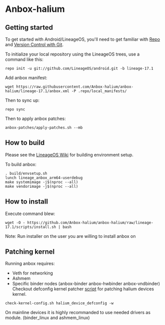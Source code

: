 Anbox-halium
===========

Getting started
---------------

To get started with Android/LineageOS, you'll need to get
familiar with [Repo](https://source.android.com/source/using-repo.html) and [Version Control with Git](https://source.android.com/source/version-control.html).

To initialize your local repository using the LineageOS trees, use a command like this:
```
repo init -u git://github.com/LineageOS/android.git -b lineage-17.1
```
Add anbox manifest:
```
wget https://raw.githubusercontent.com/Anbox-halium/anbox-halium/lineage-17.1/anbox.xml -P .repo/local_manifests/
```
Then to sync up:
```
repo sync
```
Then to apply anbox patches:
```
anbox-patches/apply-patches.sh --mb
```

How to build
---------------
Please see the [LineageOS Wiki](https://wiki.lineageos.org/) for building environment setup.

To build anbox:
```
. build/envsetup.sh
lunch lineage_anbox_arm64-userdebug
make systemimage -j$(nproc --all)
make vendorimage -j$(nproc --all)
```

How to install
---------------
Execute command blew: 
```
wget -O - https://github.com/Anbox-halium/anbox-halium/raw/lineage-17.1/scripts/install.sh | bash
```
Note: Run installer on the user you are willing to install anbox on 

Patching kernel
---------------
Running anbox requires: 
* Veth for networking
* Ashmem
* Specific binder nodes (anbox-binder anbox-hwbinder anbox-vndbinder)
Checkout defconfig kernel patcher [script](https://github.com/Anbox-halium/anbox-halium/blob/lineage-17.1/scripts/check-kernel-config.sh) for patching halium devices kernel.
```
check-kernel-config.sh halium_device_defconfig -w 
```
On mainline devices it is highly recommanded to use needed drivers as module. (binder_linux and ashmem_linux)
